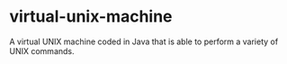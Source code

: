 # virtual-unix-machine
A virtual UNIX machine coded in Java that is able to perform a variety of UNIX commands.
